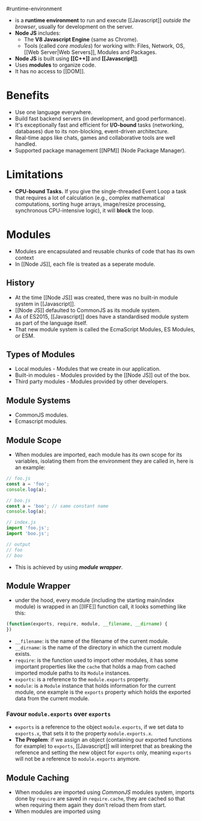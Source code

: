#runtime-environment
- is a **runtime environment** to run and execute [[Javascript]] *outside the browser*, usually for development on the server.
- **Node JS** includes:
	- The **V8 Javascript Engine** (same as Chrome).
	- Tools (called *core modules*) for working with: Files, Network, OS, [[Web Server|Web Servers]], Modules and Packages.
- **Node JS** is built using **[[C++]]** and **[[Javascript]]**.
- Uses **modules** to organize code.
- It has no access to [[DOM]].
# Benefits
- Use one language everywhere.
- Build fast backend servers (in development, and good performance).
- It's exceptionally fast and efficient for **I/O-bound** tasks (networking, databases) due to its non-blocking, event-driven architecture.
- Real-time apps like chats, games and collaborative tools are well handled.
- Supported package management [[NPM]] (Node Package Manager).
# Limitations
- **CPU-bound Tasks.** If you give the single-threaded Event Loop a task that requires a lot of calculation (e.g., complex mathematical computations, sorting huge arrays, image/resize processing, synchronous CPU-intensive logic), it will **block** the loop.
# Modules
- Modules are encapsulated and reusable chunks of code that has its own context
- In [[Node JS]], each file is treated as a seperate module.
## History
- At the time [[Node JS]] was created, there was no built-in module system in [[Javascript]].
- [[Node JS]] defaulted to CommonJS as its module system.
- As of ES2015, [[Javascript]] does have a standardised module system as part of the language itself.
- That new module system is called the EcmaScript Modules, ES Modules, or ESM.
## Types of Modules
- Local modules - Modules that we create in our application.
- Built-in modules - Modules provided by the [[Node JS]] out of the box.
- Third party modules - Modules provided by other developers.
## Module Systems
- CommonJS modules.
- Ecmascript modules.
## Module Scope
- When modules are imported, each module has its own scope for its variables, isolating them from the environment they are called in, here is an example:
```javascript
// foo.js
const a = 'foo';
console.log(a);

// boo.js
const a = 'boo'; // same constant name
console.log(a);

// index.js
import 'foo.js';
import 'boo.js';

// output
// foo
// boo
```
- This is achieved by using ***module wrapper***.
## Module Wrapper
- under the hood, every module (including the starting main/index module) is wrapped in an [[IIFE]] function call, it looks something like this:
```javascript
(function(exports, require, module, __filename, __dirname) {
})
```
- `__filename`: is the name of the filename of the current module.
- `__dirname`: is the name of the directory in which the current module exists.
- `require`: is the function used to import other modules, it has some important properties like the `cache` that holds a map from cached imported module paths to its `Module` instances.
- `exports`: is a reference to the `module.exports` property.
- `module`: is a `Module` instance that holds information for the current module, one example is the `exports` property which holds the exported data from the current module.
### Favour `module.exports` over `exports`
- `exports` is a reference to the object `module.exports`, if we set data to `exports.x`, that sets it to the property  `module.exports.x`.
- **The Proplem**: if we assign an object (containing our exported functions for example) to `exports`, [[Javascript]] will interpret that as breaking the reference and setting the new object for `exports` only, meaning `exports` will not be a reference to `module.exports` anymore.
## Module Caching
- When modules are imported using *CommonJS* modules system, imports done by `require` are saved in `require.cache`, they are cached so that when requiring them again they don't reload them from start.
- When modules are imported using 